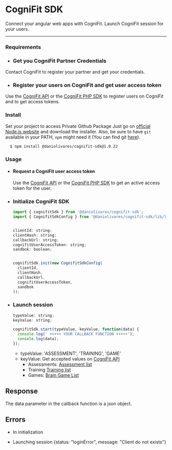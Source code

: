 # CogniFit SDK

Connect your angular web apps with CogniFit. Launch CogniFit session for your users.

---

### Requirements

- ### Get you CogniFit Partner Credentials
Contact CogniFit to register your partner and get your credentials. 

- ### Register your users on CogniFit and get user access token
Use the [CogniFit API](https://api.cognifit.com/) or the [CogniFit PHP SDK](https://packagist.org/packages/cognifit/cognifit-sdk-php) to register users on CogniFit and to get access tokens.

### Install

  Set your project to access Private Github Package
  Just go on [official Node.js website](https://nodejs.org/) and download the installer.
  Also, be sure to have `git` available in your PATH, `npm` might need it (You can find git [here](https://git-scm.com/)).

      $ npm install @daniolivares/cognifit-sdk@1.0.22

### Usage

- #### Request a CogniFit user access token 
  Use the [CogniFit API](https://api.cognifit.com/) or the [CogniFit PHP SDK](https://packagist.org/packages/cognifit/cognifit-sdk-php) to get an active access token for the user.

- ### Initialize CogniFit SDK

    ```js
    import { cognifitSdk } from '@daniolivares/cognifit-sdk';
    import { CognifitSdkConfig } from '@daniolivares/cognifit-sdk/lib/lib/cognifit.sdk.config';
  
  
    clientId: string;
    clientHash: string;
    callbackUrl: string;
    cognifitUserAccessToken: string;
    sandbok: boolean;
    
  
    cognifitSdk.init(new CognifitSdkConfig(
      clientId,
      clientHash,
      callbackUrl,
      cognifitUserAccessToken,
      sandbok
    ));
    ```

- ### Launch session

    ```js
    typeValue: string;
    keyValue: string;
  
    cognifitSdk.start(typeValue, keyValue, function(data) {
      console.log(' +++++ YOUR CALLBACK FUNCTION +++++');
      console.log(data);
    });
    ```

    - typeValue: 'ASSESSMENT', 'TRAINING', 'GAME'
    - keyValue: Get accepted values on [CogniFit API](https://api.cognifit.com)
      - Assessments: [Assessment list](https://cognifitapiv2.docs.apiary.io/#reference/0/cognitive-assessments/assessments-list)
      - Training [Training list](https://cognifitapiv2.docs.apiary.io/#reference/0/brain-training-programs/training-list)
      - Games: [Brain Game List](https://cognifitapiv2.docs.apiary.io/#reference/0/brain-games/brain-game-list)

## Response
  The data parameter in the callback function is a json object.

## Errors

  - In initialization
    

  - Launching session
    {status: "loginError", message: "Client do not exists"}


  
